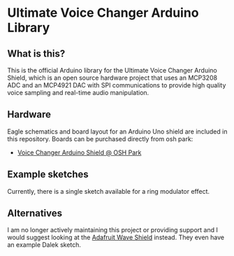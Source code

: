 # Ultimate Voice Changer Arduino Library

## What is this?

This is the official Arduino library for the Ultimate Voice Changer Arduino Shield, which is an open source hardware project that uses an MCP3208 ADC and an MCP4921 DAC with SPI communications to provide high quality voice sampling and real-time audio manipulation.

## Hardware

Eagle schematics and board layout for an Arduino Uno shield are included in this repository. Boards can be purchased directly from osh park:

- [Voice Changer Arduino Shield @ OSH Park](git@github.com:andygrove/ultimate_voice_changer.git)

## Example sketches

Currently, there is a single sketch available for a ring modulator effect.

## Alternatives

I am no longer actively maintaining this project or providing support and I would suggest looking at the [Adafruit Wave Shield](https://learn.adafruit.com/wave-shield-voice-changer/overview) instead. They even have an example Dalek sketch.

